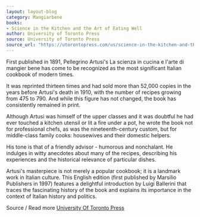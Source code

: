 ```yaml
---
layout: layout-blog
category: Mangiarbene
books: 
- Science in the Kitchen and the Art of Eating Well
author: University of Toronto Press
source: University of Toronto Press
source_url: "https://utorontopress.com/us/science-in-the-kitchen-and-the-art-of-eating-well-4"
---
```

First published in 1891, Pellegrino Artusi's La scienza in cucina e l'arte di mangier bene has come to be recognized as the most significant Italian cookbook of modern times. 

It was reprinted thirteen times and had sold more than 52,000 copies in the years before Artusi's death in 1910, with the number of recipes growing from 475 to 790. And while this figure has not changed, the book has consistently remained in print.

Although Artusi was himself of the upper classes and it was doubtful he had ever touched a kitchen utensil or lit a fire under a pot, he wrote the book not for professional chefs, as was the nineteenth-century custom, but for middle-class family cooks: housewives and their domestic helpers. 

His tone is that of a friendly advisor - humorous and nonchalant. He indulges in witty anecdotes about many of the recipes, describing his experiences and the historical relevance of particular dishes.

Artusi's masterpiece is not merely a popular cookbook; it is a landmark work in Italian culture. This English edition (first published by Marsilio Publishers in 1997) features a delightful introduction by Luigi Ballerini that traces the fascinating history of the book and explains its importance in the context of Italian history and politics. 

Source / Read more <a href="https://utorontopress.com/us/science-in-the-kitchen-and-the-art-of-eating-well-4" target="_blank" rel="noopener noreferrer">University Of Toronto Press</a>
